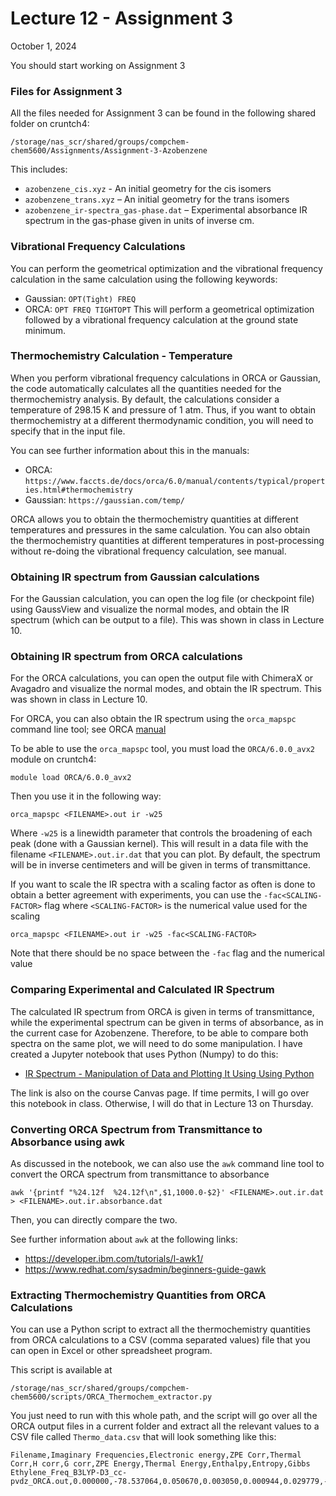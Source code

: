 # Lecture 12 - Assignment 3

October 1, 2024 

You should start working on Assignment 3

### Files for Assignment 3

All the files needed for Assignment 3 can be found in the following shared folder on cruntch4:
```
/storage/nas_scr/shared/groups/compchem-chem5600/Assignments/Assignment-3-Azobenzene
```
This includes:
- `azobenzene_cis.xyz` -  An initial geometry for the cis isomers
- `azobenzene_trans.xyz` – An initial geometry for the trans isomers
- `azobenzene_ir-spectra_gas-phase.dat` – Experimental absorbance IR spectrum in the gas-phase given in units of inverse cm.

### Vibrational Frequency Calculations 

You can perform the geometrical optimization and the vibrational frequency calculation in the same calculation using the following keywords:
- Gaussian: `OPT(Tight) FREQ`
- ORCA: `OPT FREQ TIGHTOPT`
This will perform a geometrical optimization followed by a vibrational frequency calculation at the ground state minimum.


### Thermochemistry Calculation - Temperature  

When you perform vibrational frequency calculations in ORCA or Gaussian, the code automatically calculates all the quantities needed for the thermochemistry analysis. By default, the calculations consider a temperature of 298.15 K and pressure of 1 atm. Thus, if you want to obtain thermochemistry at a different thermodynamic condition, you will need to specify that in the input file. 

You can see further information about this in the manuals:
- ORCA: `https://www.faccts.de/docs/orca/6.0/manual/contents/typical/properties.html#thermochemistry`
- Gaussian: `https://gaussian.com/temp/`

ORCA allows you to obtain the thermochemistry quantities at different temperatures and pressures in the same calculation. You can also obtain the thermochemistry quantities at different temperatures in post-processing without re-doing the vibrational frequency calculation, see manual. 

### Obtaining IR spectrum from Gaussian calculations 

For the Gaussian calculation, you can open the log file (or checkpoint file) using GaussView and visualize the normal modes, and obtain the IR spectrum (which can be output to a file). This was shown in class in Lecture 10. 

### Obtaining IR spectrum from ORCA calculations 

For the ORCA calculations, you can open the output file with ChimeraX or Avagadro and visualize the normal modes, and obtain the IR spectrum. This was shown in class in Lecture 10.

For ORCA, you can also obtain the IR spectrum using the `orca_mapspc` command line tool; see ORCA [manual](https://www.faccts.de/docs/orca/6.0/manual/contents/typical/properties.html#ir-raman-spectra-vibrational-modes-and-isotope-shifts)

To be able to use the `orca_mapspc` tool, you must load the `ORCA/6.0.0_avx2` module on cruntch4:
```
module load ORCA/6.0.0_avx2
```
Then you use it in the following way:
```
orca_mapspc <FILENAME>.out ir -w25
```
Where `-w25` is a linewidth parameter that controls the broadening of each peak (done with a Gaussian kernel). This will result in a data file with the filename `<FILENAME>.out.ir.dat` that you can plot. By default, the spectrum will be in inverse centimeters and will be given in terms of transmittance. 

If you want to scale the IR spectra with a scaling factor as often is done to obtain a better agreement with experiments, you can use the `-fac<SCALING-FACTOR>` flag where `<SCALING-FACTOR>` is the numerical value used for the scaling
```
orca_mapspc <FILENAME>.out ir -w25 -fac<SCALING-FACTOR>
```
Note that there should be no space between the `-fac` flag and the numerical value

### Comparing Experimental and Calculated IR Spectrum

The calculated IR spectrum from ORCA is given in terms of transmittance, while the experimental spectrum can be given in terms of absorbance, as in the current case for Azobenzene. Therefore, to be able to compare both spectra on the same plot, we will need to do some manipulation. I have created a Jupyter notebook that uses Python (Numpy) to do this:

- [IR Spectrum - Manipulation of Data and Plotting It Using Using Python](https://colab.research.google.com/github/valsson-group/UNT-Chem5660-Fall2024/blob/main/Python-Plot-IR-Spectrum/Plot_IR_Spectra.ipynb)

The link is also on the course Canvas page. If time permits, I will go over this notebook in class. Otherwise, I will do that in Lecture 13 on Thursday. 

### Converting ORCA Spectrum from Transmittance to Absorbance using awk

As discussed in the notebook, we can also use the `awk` command line tool to convert the ORCA spectrum from transmittance to absorbance
```
awk '{printf "%24.12f  %24.12f\n",$1,1000.0-$2}' <FILENAME>.out.ir.dat > <FILENAME>.out.ir.absorbance.dat
```
Then, you can directly compare the two. 

See further information about `awk` at the following links:
- https://developer.ibm.com/tutorials/l-awk1/
- https://www.redhat.com/sysadmin/beginners-guide-gawk

### Extracting Thermochemistry Quantities from ORCA Calculations 

You can use a Python script to extract all the thermochemistry quantities from ORCA calculations to a CSV (comma separated values) file that you can open in Excel or other spreadsheet program.  

This script is available at 
```
/storage/nas_scr/shared/groups/compchem-chem5600/scripts/ORCA_Thermochem_extractor.py
```
You just need to run with this whole path, and the script will go over all the ORCA output files in a current folder and extract all the relevant values to a CSV file called `Thermo_data.csv` that will look something like this:
```
Filename,Imaginary Frequencies,Electronic energy,ZPE Corr,Thermal Corr,H corr,G corr,ZPE Energy,Thermal Energy,Enthalpy,Entropy,Gibbs
Ethylene_Freq_B3LYP-D3_cc-pvdz_ORCA.out,0.000000,-78.537064,0.050670,0.003050,0.000944,0.029779,-78.486393,12345.000000,-78.482399,0.024886,-78.507285
```










